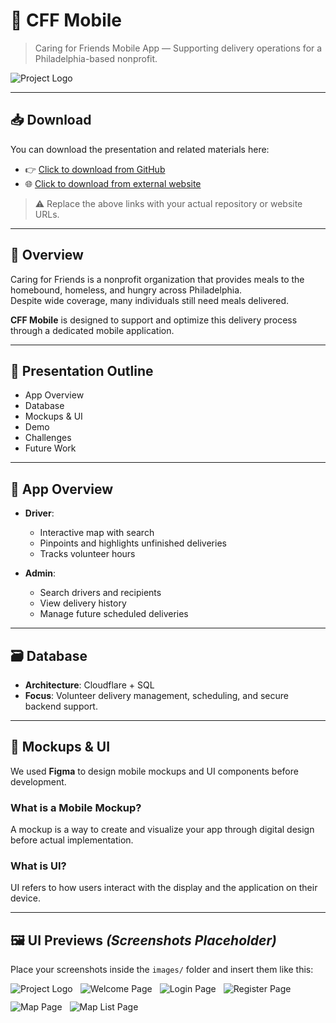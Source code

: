 # 📱 CFF Mobile

> Caring for Friends Mobile App — Supporting delivery operations for a Philadelphia-based nonprofit.

<!--![Project Logo](./resources/images/cff-logo-headline.png)  -->
<img src="./resources/images/cff-logo-headline.png" alt="Project Logo" />

---

## 📥 Download

You can download the presentation and related materials here:

- 👉 [Click to download from GitHub](https://github.com/resources/)  
- 🌐 [Click to download from external website](https://szr.hk/public/downloads/cff_projects/)

> ⚠️ Replace the above links with your actual repository or website URLs.

---

## 🧭 Overview

Caring for Friends is a nonprofit organization that provides meals to the homebound, homeless, and hungry across Philadelphia.  
Despite wide coverage, many individuals still need meals delivered.  

**CFF Mobile** is designed to support and optimize this delivery process through a dedicated mobile application.

---

## 📝 Presentation Outline

- App Overview  
- Database  
- Mockups & UI  
- Demo  
- Challenges  
- Future Work  

---

## 📌 App Overview

- **Driver**:  
  - Interactive map with search  
  - Pinpoints and highlights unfinished deliveries  
  - Tracks volunteer hours  

- **Admin**:  
  - Search drivers and recipients  
  - View delivery history  
  - Manage future scheduled deliveries  

---

## 🗃️ Database

- **Architecture**: Cloudflare + SQL  
- **Focus**: Volunteer delivery management, scheduling, and secure backend support.

---

## 🧪 Mockups & UI

We used **Figma** to design mobile mockups and UI components before development.

### What is a Mobile Mockup?  
A mockup is a way to create and visualize your app through digital design before actual implementation.

### What is UI?  
UI refers to how users interact with the display and the application on their device.

---

## 🖼️ UI Previews *(Screenshots Placeholder)*

Place your screenshots inside the `images/` folder and insert them like this:

<!--![Welcome Page](./resources/images/welcome_page.jpg)
![Login Page](./resources/images/login_page.jpg)
![Register Page](./resources/images/register_page.jpg)
![Map Page](./resources/images/map_page.jpg)
![Map List Page](./resources/images/mapList_page.jpg)-->
<div style="display:flex; flex-wrap:wrap; gap:12px; align-items:flex-start">
  <img src="./resources/images/cff-logo-headline.png" alt="Project Logo" style="max-width:220px; height:auto;" />
  <img src="./resources/images/welcome_page.jpg" alt="Welcome Page" style="max-width:320px; height:auto;" />
  <img src="./resources/images/login_page.jpg" alt="Login Page" style="max-width:320px; height:auto;" />
  <img src="./resources/images/register_page.jpg" alt="Register Page" style="max-width:320px; height:auto;" />
  <img src="./resources/images/map_page.jpg" alt="Map Page" style="max-width:320px; height:auto;" />
  <img src="./resources/images/mapList_page.jpg" alt="Map List Page" style="max-width:320px; height:auto;" />
</div>


```markdown

